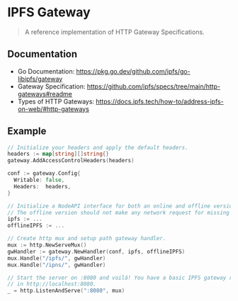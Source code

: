 # IPFS Gateway

> A reference implementation of HTTP Gateway Specifications.

## Documentation

* Go Documentation: https://pkg.go.dev/github.com/ipfs/go-libipfs/gateway
* Gateway Specification: https://github.com/ipfs/specs/tree/main/http-gateways#readme
* Types of HTTP Gateways: https://docs.ipfs.tech/how-to/address-ipfs-on-web/#http-gateways
## Example

```go
// Initialize your headers and apply the default headers.
headers := map[string][]string{}
gateway.AddAccessControlHeaders(headers)

conf := gateway.Config{
  Writable: false,
  Headers:  headers,
}

// Initialize a NodeAPI interface for both an online and offline versions.
// The offline version should not make any network request for missing content.
ipfs := ...
offlineIPFS := ...

// Create http mux and setup path gateway handler.
mux := http.NewServeMux()
gwHandler := gateway.NewHandler(conf, ipfs, offlineIPFS)
mux.Handle("/ipfs/", gwHandler)
mux.Handle("/ipns/", gwHandler)

// Start the server on :8080 and voilá! You have a basic IPFS gateway running
// in http://localhost:8080.
_ = http.ListenAndServe(":8080", mux)
```
